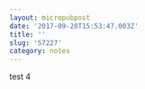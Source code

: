 ```yaml
---
layout: micropubpost
date: '2017-09-28T15:53:47.003Z'
title: ''
slug: '57227'
category: notes
---
```

test 4
